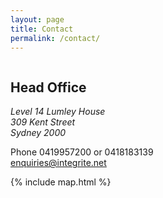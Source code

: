 ```yaml
---
layout: page
title: Contact
permalink: /contact/
---
```


<div class="one-half column">
<h2>Head Office</h2>

<address>
Level 14 Lumley House<br>
309 Kent Street<br>
Sydney 2000<br>
</address>

<p>
Phone 0419957200 or 0418183139<br>
<a href="mailto:enquiries@integrite.net">enquiries@integrite.net</a>
</p>
</div>

<div class="one-half column">
{% include map.html %}
</div>
